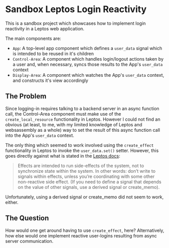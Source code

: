 # Sandbox Leptos Login Reactivity

This is a sandbox project which showcases how to implement login reactivity in a Leptos web
application.

The main components are:

- `App`: A top-level app component which defines a `user_data` signal which is intended to be
  reused in it's children
- `Control-Area`: A component which handles login/logout actions taken by a user and, when
  necessary, syncs those results to the App's `user_data` context
- `Display-Area`: A component which watches the App's `user_data` context, and constructs it's
  view accordingly

## The Problem

Since logging-in requires talking to a backend server in an async function call, the Control-Area
component must make use of the `create_local_resource` functionality in Leptos. However I could
not find an obvious (at least, to me, with my limited knowledge of Leptos and websassembly as a
whole) way to set the result of this async function call into the App's `user_data` context.

The only thing which seemed to work involved using the `create_effect` functionality in Leptos to
invoke the `user_data.set()` setter. However, this goes directly against what is stated in the
[Leptos docs](https://docs.rs/leptos/latest/leptos/fn.create_effect.html):

> Effects are intended to run side-effects of the system, not to synchronize state within the
> system. In other words: don’t write to signals within effects, unless you’re coordinating with
> some other non-reactive side effect. (If you need to define a signal that depends on the value
> of other signals, use a derived signal or create_memo).

Unfortunately, using a derived signal or create_memo did not seem to work, either.

## The Question

How would one get around having to use `create_effect`, here? Alternatively, how else would one
implement reactive user-logins resulting from async server communication.
